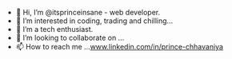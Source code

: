 - 👋 Hi, I’m @itsprinceinsane - web developer.
- 👀 I’m interested in coding, trading and chilling...
- 🌱 I’m a tech enthusiast.
- 💞️ I’m looking to collaborate on ...
- 📫 How to reach me ...www.linkedin.com/in/prince-chhavaniya

<!---
itsprinceinsane/itsprinceinsane is a ✨ special ✨ repository because its `README.md` (this file) appears on your GitHub profile.
You can click the Preview link to take a look at your changes.
--->
